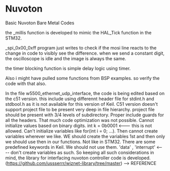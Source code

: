 # Nuvoton
Basic Nuvoton Bare Metal Codes

the _millis function is developed to mimic the HAL_Tick function in the STM32.

_spi_0x00_0xff program just writes to check if the mosi line reacts to the change in code to visibly see the difference. when we send a constant digit, the oscilloscope is idle and the image is always the same.

the timer blocking function is simple delay logic using timer.

Also i might have pulled some functions from BSP examples. so verify the code with that also.

In the file w5500_ethernet_udp_interface, the code is being edited based on the c51 version. this include using differennt header file for stdint.h and stdbool.h as it is not available for this version of Keil.  C51 version doesn't support project file to be present very deep in file hierarchy. project file should be present with 3/4 levels of subdirectory. Proper include guards for all the headers. That much code optimization was not possible. Cannot initialize values based on binary digits. int k = 0b0001  <--- this is not allowed. Can't initialize variables like for(int i = 0; ...). Then cannot create variables wherever we like. WE should create the variables 1st and then only we should use then in our functions. Not like in STM32. There are some predefined keywords in Keil. We should not use them. 'data' , 'interrupt'  <---- don't create variables as such. So keeping all such considerations in mind, the library for interfacing nuvoton controller code is developed. (https://github.com/ussserrr/wiznet-library/tree/master) --> REFERENCE
